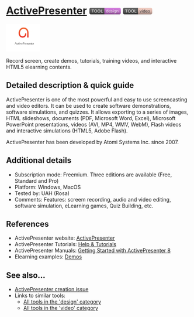 # [ActivePresenter](https://atomisystems.com/activepresenter/)  [<img src="images/design.png" align="bottom">](https://github.com/e-CLOSE/Toolbox/issues?q=label%3A01_TOOL+label%3Adesign) [<img src="images/video.png" align="bottom">](https://github.com/e-CLOSE/Toolbox/issues?q=label%3A01_TOOL+label%3Avideo)

[<img src="images/activepresenter.png" align="bottom" height="75" alt="activepresenter Logo">](https://atomisystems.com/activepresenter/)

Record screen, create demos, tutorials, training videos, and interactive HTML5 elearning contents.


## Detailed description & quick guide

ActivePresenter is one of the most powerful and easy to use screencasting and video editors. It can be used to create software demonstrations, software simulations, and quizzes. It allows exporting to a series of images, HTML slideshows, documents (PDF, Microsoft Word, Excel), Microsoft PowerPoint presentations, videos (AVI, MP4, WMV, WebM), Flash videos and interactive simulations (HTML5, Adobe Flash).

ActivePresenter has been developed by Atomi Systems Inc. since 2007.

## Additional details

- Subscription mode: Freemium. Three editions are available (Free, Standard and Pro)
- Platform: Windows, MacOS
- Tested by: UAH (Rosa)
- Comments: Features: screem recording, audio and video editing, software simulation, eLearning games, Quiz Building, etc.


## References

- ActivePresenter website: [ActivePresenter](https://atomisystems.com/activepresenter/)
- ActivePresenter Tutorials: [Help & Tutorials](https://atomisystems.com/tutorials/)
- ActivePresenter Manuals: [Getting Started with ActivePresenter 8](https://atomisystems.com/activepresenter/tutorials/)
- Elearning examples: [Demos](https://atomisystems.com/activepresenter/demo/)


## See also...

- [ActivePresenter creation issue](https://github.com/e-CLOSE/Toolbox/issues/91)
- Links to similar tools:
  - [All tools in the 'design' category](https://github.com/e-CLOSE/Toolbox/issues?q=label%3A01_TOOL+label%3Adesign)
  - [All tools in the 'video' category](https://github.com/e-CLOSE/Toolbox/issues?q=label%3A01_TOOL+label%3Avideo)
